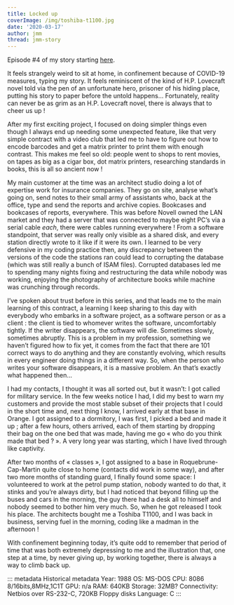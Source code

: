```yaml
---
title: Locked up
coverImage: /img/toshiba-t1100.jpg
date: '2020-03-17'
author: jmm
thread: jmm-story
---
```

Episode #4 of my story starting [here](/posts/20200304-my-first-paid-job).

It feels strangely weird to sit at home, in confinement because of COVID-19 measures, typing my story. It feels reminiscent of the kind of H.P. Lovecraft novel told via the pen of an unfortunate hero, prisoner of his hiding place, putting his story to paper before the untold happens… Fortunately, reality can never be as grim as an H.P. Lovecraft novel, there is always that to cheer us up !

After my first exciting project, I focused on doing simpler things even though I always end up needing some unexpected feature, like that very simple contract with a video club that led me to have to figure out how to encode barcodes and get a matrix printer to print them with enough contrast. This makes me feel so old: people went to shops to rent movies, on tapes as big as a cigar box, dot matrix printers, researching standards in books, this is all so ancient now !

My main customer at the time was an architect studio doing a lot of expertise work for insurance companies. They go on site, analyse what’s going on, send notes to their small army of assistants who, back at the office, type and send the reports and archive copies. Bookcases and bookcases of reports, everywhere. This was before Novell owned the LAN market and they had a server that was connected to maybe eight PC’s via a serial cable _each_, there were cables running everywhere ! From a software standpoint, that server was really only visible as a shared disk, and every station directly wrote to it like if it were its own. I learned to be very defensive in my coding practice then, any discrepancy between the versions of the code the stations ran could lead to corrupting the database (which was still really a bunch of ISAM files). Corrupted databases led me to spending many nights fixing and restructuring the data while nobody was working, enjoying the photography of architecture books while machine was crunching through records.

I’ve spoken about trust before in this series, and that leads me to the main learning of this contract, a learning I keep sharing to this day with everybody who embarks in a software project, as a software person or as a client : the client is tied to whomever writes the software, uncomfortably tightly. If the writer disappears, the software will die. Sometimes slowly, sometimes abruptly. This is a problem in my profession, something we haven’t figured how to fix yet, it comes from the fact that there are 101 correct ways to do anything and they are constantly evolving, which results in every engineer doing things in a different way. So, when the person who writes your software disappears, it is a massive problem. An that’s exactly what happened then…

I had my contacts, I thought it was all sorted out, but it wasn’t: I got called for military service. In the few weeks notice I had, I did my best to warn my customers and provide the most stable subset of their projects that I could in the short time and, next thing I know, I arrived early at that base in Orange. I got assigned to a dormitory, I was first, I picked a bed and made it up ; after a few hours, others arrived, each of them starting by dropping their bag on the one bed that was made, having me go « who do you think made that bed ? ». A very long year was starting, which I have lived through like captivity.

After two months of « classes », I got assigned to a base in Roquebrune-Cap-Martin quite close to home (contacts did work in some way), and after two more months of standing guard, I finally found some space: I volunteered to work at the petrol pump station, nobody wanted to do that, it stinks and you’re always dirty, but I had noticed that beyond filling up the buses and cars in the morning, the guy there had a desk all to himself and nobody seemed to bother him very much. So, when he got released I took his place. The architects bought me a Toshiba T1100, and I was back in business, serving fuel in the morning, coding like a madman in the afternoon !

With confinement beginning today, it’s quite odd to remember that period of time that was both extremely depressing to me and the illustration that, one step at a time, by never giving up, by working together, there is always a way to climb back up.

::: metadata Historical metadata
Year: 1988
OS: MS-DOS
CPU: 8086 8/16bits,8MHz,1C1T
GPU: n/a
RAM: 640KB Storage: 32MB?
Connectivity: Netbios over RS-232-C, 720KB Floppy disks
Language: C
:::
